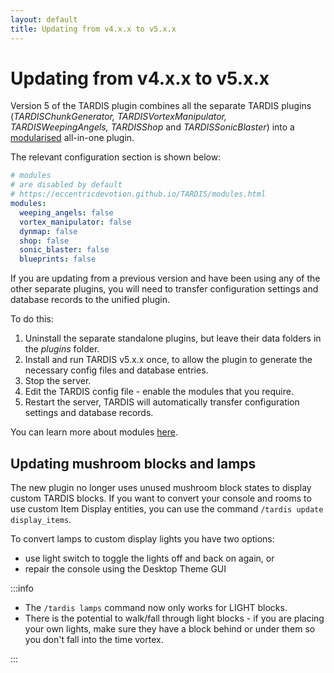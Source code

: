 ```yaml
---
layout: default
title: Updating from v4.x.x to v5.x.x
---
```


# Updating from v4.x.x to v5.x.x

Version 5 of the TARDIS plugin combines all the separate TARDIS plugins (_TARDISChunkGenerator, TARDISVortexManipulator,
TARDISWeepingAngels, TARDISShop_ and _TARDISSonicBlaster_) into a [modularised](modules) all-in-one plugin. 

The relevant configuration section is shown below:

```yaml title=/plugins/TARDIS/config.yml
# modules
# are disabled by default
# https://eccentricdevotion.github.io/TARDIS/modules.html
modules:
  weeping_angels: false
  vortex_manipulator: false
  dynmap: false
  shop: false
  sonic_blaster: false
  blueprints: false
```

If you are updating from a previous version and have been using any of the other separate plugins,
you will need to transfer configuration settings and database records to the unified plugin.

To do this:

1. Uninstall the separate standalone plugins, but leave their data folders in the _plugins_ folder.
2. Install and run TARDIS v5.x.x once, to allow the plugin to generate the necessary config files and database entries.
3. Stop the server.
4. Edit the TARDIS config file - enable the modules that you require.
5. Restart the server, TARDIS will automatically transfer configuration settings and database records.

You can learn more about modules [here](modules).

## Updating mushroom blocks and lamps

The new plugin no longer uses unused mushroom block states to display custom TARDIS blocks. If you want to 
convert your console and rooms to use custom Item Display entities, you can use the command `/tardis update display_items`.

To convert lamps to custom display lights you have two options:

* use light switch to toggle the lights off and back on again, or 
* repair the console using the Desktop Theme GUI

:::info

* The `/tardis lamps` command now only works for LIGHT blocks.
* There is the potential to walk/fall through light blocks - if you are placing your own lights, make sure they have 
  a block behind or under them so you don't fall into the time vortex.

:::